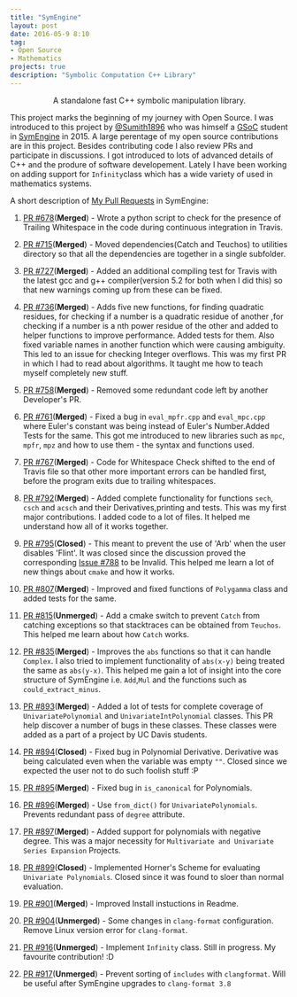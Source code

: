 ```yaml
---
title: "SymEngine"
layout: post
date: 2016-05-9 8:10
tag:
- Open Source
- Mathematics
projects: true
description: "Symbolic Computation C++ Library"
---
```


<center>A standalone fast C++ symbolic manipulation library.</center>

This project marks the beginning of my journey with Open Source. I was introduced to this project by [@Sumith1896](https://github.com/Sumith1896) who was himself a [GSoC](https://summerofcode.withgoogle.com/) student in [SymEngine](https://github.com/symengine/symengine/) in 2015. A large perentage of my open source contributions are in this project. Besides contributing code I also review PRs and participate in discussions. I got introduced to lots of advanced details of C++ and the produre of software developement. Lately I have been working on adding support for `Infinity`class which has a wide variety of used in mathematics systems.

A short description of [My Pull Requests](https://github.com/symengine/symengine/pulls?q=is%3Apr+author%3ACodeMaxx+is%3Aclosed) in SymEngine:

1. [PR #678](https://github.com/symengine/symengine/pull/678)(**Merged**) - Wrote a python script to check for the presence of Trailing Whitespace in the code during continuous integration in Travis.

2. [PR #715](https://github.com/symengine/symengine/pull/715)(**Merged**) - Moved dependencies(Catch and Teuchos) to utilities directory so that all the dependencies are together in a single subfolder.

3. [PR #727](https://github.com/symengine/symengine/pull/727)(**Merged**) - Added an additional compiling test for Travis with the latest gcc and g++ compiler(version 5.2 for both when I did this) so that new warnings coming up from these can be fixed.

4. [PR #736](https://github.com/symengine/symengine/pull/736)(**Merged**) - Adds five new functions, for finding quadratic residues, for checking if a number is a quadratic residue of another ,for checking if a number is a nth power residue of the other and added to helper functions to improve performance. Added tests for them. Also fixed variable names in another function which were causing ambiguity. This led to an issue for checking Integer overflows. This was my first PR in which I had to read about algorithms. It taught me how to teach myself completely new stuff.

5. [PR #758](https://github.com/symengine/symengine/pull/758)(**Merged**) - Removed some redundant code left by another Developer's PR.

6. [PR #761](https://github.com/symengine/symengine/pull/761)(**Merged**) - Fixed a bug in `eval_mpfr.cpp` and `eval_mpc.cpp` where Euler's constant was being instead of Euler's Number.Added Tests for the same. This got me introduced to new libraries such as `mpc`, `mpfr`, `mpz` and how to use them - the syntax and functions used.

7. [PR #767](https://github.com/symengine/symengine/pull/767)(**Merged**) - Code for Whitespace Check shifted to the end of Travis file so that other more important errors can be handled first, before the program exits due to trailing  whitespaces.

8. [PR #792](https://github.com/symengine/symengine/pull/792)(**Merged**) - Added complete functionality for functions `sech`, `csch` and `acsch` and their Derivatives,printing and tests. This was my first major contributions. I added code to a lot of files. It helped me understand how all of it works together.

9. [PR #795](https://github.com/symengine/symengine/pull/795)(**Closed**) - This meant to prevent the use of 'Arb' when the user disables 'Flint'. It was closed since the discussion proved the corresponding [Issue #788](https://github.com/symengine/symengine/issues/788) to be Invalid. This helped me learn a lot of new things about `cmake` and how it works.

10. [PR #807](https://github.com/symengine/symengine/pull/736)(**Merged**) - Improved and fixed functions of `Polygamma` class and added tests for the same.

11. [PR #815](https://github.com/symengine/symengine/pull/815)(**Unmerged**) - Add a cmake switch to prevent `Catch` from catching exceptions so that stacktraces can be obtained from `Teuchos`. This helped me learn about how `Catch` works.

12. [PR #835](https://github.com/symengine/symengine/pull/835)(**Merged**) - Improves the `abs` functions so that it can handle `Complex`. I also tried to implement functionality of `abs(x-y)` being treated the same as `abs(y-x)`. This helped me gain a lot of insight into the core structure of SymEngine i.e. `Add`,`Mul` and the functions such as `could_extract_minus`.

13. [PR #893](https://github.com/symengine/symengine/pull/893)(**Merged**) - Added a lot of tests for complete coverage of `UnivariatePolynomial` and `UnivariateIntPolynomial` classes. This PR help discover a number of bugs in these classes. These classes were added as a part of a project by UC Davis students.

14. [PR #894](https://github.com/symengine/symengine/pull/894)(**Closed**) - Fixed bug in Polynomial Derivative. Derivative was being calculated even when the variable was empty `""`. Closed since we expected the user not to do such foolish stuff :P

15. [PR #895](https://github.com/symengine/symengine/pull/895)(**Merged**) - Fixed bug in `is_canonical` for Polynomials.

16. [PR #896](https://github.com/symengine/symengine/pull/896)(**Merged**) - Use `from_dict()` for `UnivariatePolynomials`. Prevents redundant pass of `degree` attribute.

17. [PR #897](https://github.com/symengine/symengine/pull/897)(**Merged**) - Added support for polynomials with negative degree. This was a major necessity for `Multivariate and Univariate Series Expansion` Projects.

18. [PR #899](https://github.com/symengine/symengine/pull/899)(**Closed**) - Implemented Horner's Scheme for evaluating `Univariate Polynomials`. Closed since it was found to sloer than normal evaluation.

19. [PR #901](https://github.com/symengine/symengine/pull/901)(**Merged**) - Improved Install instuctions in Readme.

20. [PR #904](https://github.com/symengine/symengine/pull/904)(**Unmerged**) - Some changes in `clang-format` configuration. Remove Linux version error for `clang-format`.

21. [PR #916](https://github.com/symengine/symengine/pull/916)(**Unmerged**) - Implement `Infinity` class. Still in progress. My favourite contribution! :D

22. [PR #917](https://github.com/symengine/symengine/pull/917)(**Unmerged**) - Prevent sorting of `includes` with `clangformat`. Will be useful after SymEngine upgrades to `clang-format 3.8`